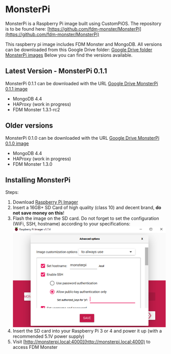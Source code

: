 # MonsterPi
MonsterPi is a Raspberry Pi image built using CustomPiOS. The repository is to be found here: [https://github.com/fdm-monster/MonsterPi](https://github.com/fdm-monster/MonsterPi) 

This raspberry pi image includes FDM Monster and MongoDB. All versions can be downloaded from this Google Drive folder: [Google Drive folder MonsterPi images](https://drive.google.com/drive/folders/1jyifNu2oPVpQkTYa4zwtYVvr0GKAjP94?usp=sharing)
Below you can find the versions available.

## Latest Version - MonsterPi 0.1.1
MonsterPi 0.1.1 can be downloaded with the URL [Google Drive MonsterPi 0.1.1 image](https://drive.google.com/file/d/1Dw66rziFuSCXACrRE-mUpuC0QAFY9WGs/view?usp=share_link)
- MongoDB 4.4
- HAProxy (work in progress)
- FDM Monster 1.3.1-rc2

## Older versions
MonsterPi 0.1.0 can be downloaded with the URL [Google Drive MonsterPi 0.1.0 image](https://drive.google.com/file/d/1a4DLk2Yy8uvyv9BskA073DdTLCI6w4UT/view?usp=share_link)
- MongoDB 4.4
- HAProxy (work in progress)
- FDM Monster 1.3.0


## Installing MonsterPi 
Steps:
1) Download [Raspberry Pi Imager](https://www.raspberrypi.com/software/)
2) Insert a 16GB+ SD Card of high quality (class 10) and decent brand, **do not save money on this**!
3) Flash the image on the SD card. Do not forget to set the configuration (WiFi, SSH, hostname) according to your specifications:
![RaspberryPiImager.png](images/raspberrypi-imager.png)
4) Insert the SD card into your Raspberry Pi 3 or 4 and power it up (with a recommended 5.1V power supply)
5) Visit [http://monsterpi.local:4000](http://monsterpi.local:4000) to access FDM Monster
